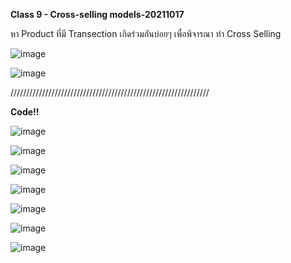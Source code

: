 **Class 9 - Cross-selling models-20211017**

หา Product ที่มี Transection เกิดร่วมกันบ่อยๆ เพื่อพิจารณา ทำ Cross Selling

![image](https://user-images.githubusercontent.com/73054276/146628289-7c2e9809-4cd0-41d5-99fa-1e5e09003ebd.png)

![image](https://user-images.githubusercontent.com/73054276/146628261-7adc1475-4e45-4eb2-be7d-945071fb0e50.png)

///////////////////////////////////////////////////////////////

**Code!!**

![image](https://user-images.githubusercontent.com/73054276/146628325-c916b390-e6f1-4d88-b5cc-8c68bcd2ca3e.png)

![image](https://user-images.githubusercontent.com/73054276/146628362-a3a2e434-6349-4e8d-b300-31dd9cefd519.png)

![image](https://user-images.githubusercontent.com/73054276/146628369-bd1b255d-bed8-451f-b7ac-8f1c9f3865bf.png)

![image](https://user-images.githubusercontent.com/73054276/146628382-4dad03ab-4565-4616-9a8b-c2180326e8c0.png)

![image](https://user-images.githubusercontent.com/73054276/146628392-2c98bb1f-ca2e-420d-bb95-bbc8a67c7df2.png)

![image](https://user-images.githubusercontent.com/73054276/146628405-34d5b136-6557-4641-abef-34f8cfe4efcf.png)

![image](https://user-images.githubusercontent.com/73054276/146628261-7adc1475-4e45-4eb2-be7d-945071fb0e50.png)

